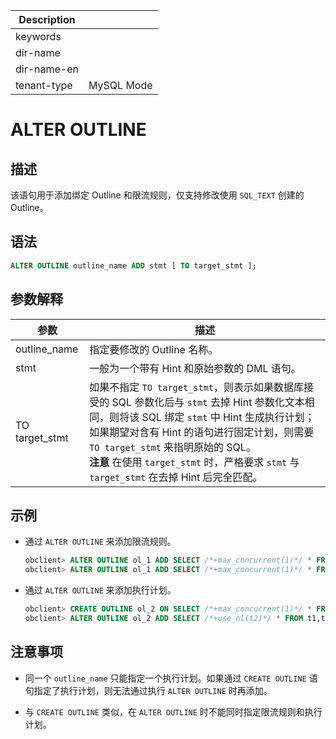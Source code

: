| Description   |                 |
|---------------|-----------------|
| keywords      |                 |
| dir-name      |                 |
| dir-name-en   |                 |
| tenant-type   | MySQL Mode      |

# ALTER OUTLINE

## 描述

该语句用于添加绑定 Outline 和限流规则，仅支持修改使用 `SQL_TEXT` 创建的 Outline。

## 语法

```sql
ALTER OUTLINE outline_name ADD stmt [ TO target_stmt ];
```

## 参数解释

|     **参数**     |                                                                                                                                        **描述**                                                                                                                                         |
|----------------|---------------------------------------------------------------------------------------------------------------------------------------------------------------------------------------------------------------------------------------------------------------------------------------|
| outline_name   | 指定要修改的 Outline 名称。                                                                                                                                                                                                                                                                    |
| stmt           | 一般为一个带有 Hint 和原始参数的 DML 语句。                                                                                                                                                                                                                                                           |
| TO target_stmt | 如果不指定 `TO target_stmt`，则表示如果数据库接受的 SQL 参数化后与 `stmt` 去掉 Hint 参数化文本相同，则将该 SQL 绑定 `stmt` 中 Hint 生成执行计划；如果期望对含有 Hint 的语句进行固定计划，则需要 `TO target_stmt` 来指明原始的 SQL。  <br>**注意**  在使用 `target_stmt` 时，严格要求 `stmt` 与 `target_stmt` 在去掉 Hint 后完全匹配。 |

## 示例

* 通过 `ALTER OUTLINE` 来添加限流规则。

  ```sql
  obclient> ALTER OUTLINE ol_1 ADD SELECT /*+max_concurrent(1)*/ * FROM t1 WHERE c1 = 1 and c2 = ?;
  obclient> ALTER OUTLINE ol_1 ADD SELECT /*+max_concurrent(1)*/ * FROM t1 WHERE c1 = ? and c2 = 1;
  ```

* 通过 `ALTER OUTLINE` 来添加执行计划。

  ```sql
  obclient> CREATE OUTLINE ol_2 ON SELECT /*+max_concurrent(1)*/ * FROM t1,t2 WHERE t1.c1 = 1;
  obclient> ALTER OUTLINE ol_2 ADD SELECT /*+use_nl(t2)*/ * FROM t1,t2 WHERE t1.c1 = 1;
  ```

## 注意事项

* 同一个 `outline_name` 只能指定一个执行计划。如果通过 `CREATE OUTLINE` 语句指定了执行计划，则无法通过执行 `ALTER OUTLINE` 时再添加。

* 与 `CREATE OUTLINE` 类似，在 `ALTER OUTLINE` 时不能同时指定限流规则和执行计划。
